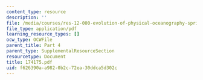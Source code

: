 ```yaml
---
content_type: resource
description: ''
file: /media/courses/res-12-000-evolution-of-physical-oceanography-spring-2007/f626390aa9820b2c72ea30ddca5d302c_174175.pdf
file_type: application/pdf
learning_resource_types: []
ocw_type: OCWFile
parent_title: Part 4
parent_type: SupplementalResourceSection
resourcetype: Document
title: 174175.pdf
uid: f626390a-a982-0b2c-72ea-30ddca5d302c
---
```

